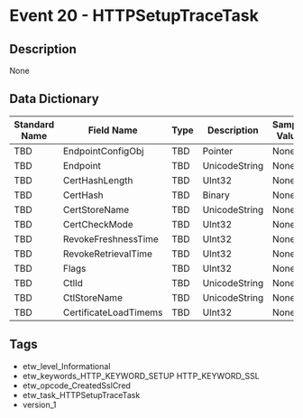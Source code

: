 # Event 20 - HTTPSetupTraceTask

## Description
None

## Data Dictionary
|Standard Name|Field Name|Type|Description|Sample Value|
|---|---|---|---|---|
|TBD|EndpointConfigObj|TBD|Pointer|None|None|
|TBD|Endpoint|TBD|UnicodeString|None|None|
|TBD|CertHashLength|TBD|UInt32|None|None|
|TBD|CertHash|TBD|Binary|None|None|
|TBD|CertStoreName|TBD|UnicodeString|None|None|
|TBD|CertCheckMode|TBD|UInt32|None|None|
|TBD|RevokeFreshnessTime|TBD|UInt32|None|None|
|TBD|RevokeRetrievalTime|TBD|UInt32|None|None|
|TBD|Flags|TBD|UInt32|None|None|
|TBD|CtlId|TBD|UnicodeString|None|None|
|TBD|CtlStoreName|TBD|UnicodeString|None|None|
|TBD|CertificateLoadTimems|TBD|UInt32|None|None|

## Tags
* etw_level_Informational
* etw_keywords_HTTP_KEYWORD_SETUP HTTP_KEYWORD_SSL
* etw_opcode_CreatedSslCred
* etw_task_HTTPSetupTraceTask
* version_1